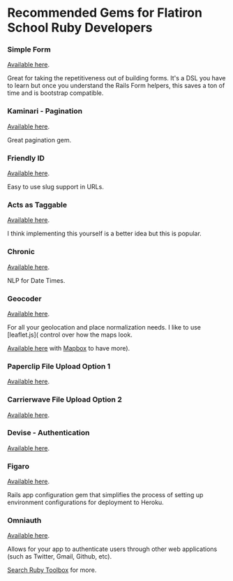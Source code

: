 # Recommended Gems for Flatiron School Ruby Developers

### Simple Form

[Available here](https://github.com/plataformatec/simple_form). 

Great for taking the repetitiveness out of building forms. It's a DSL you have to learn but once you understand the Rails Form helpers, this saves a ton of time and is bootstrap compatible.

### Kaminari - Pagination

[Available here](https://github.com/amatsuda/kaminari). 

Great pagination gem.

### Friendly ID

[Available here](https://github.com/norman/friendly_id). 

Easy to use slug support in URLs.

### Acts as Taggable

[Available here](https://github.com/mbleigh/acts-as-taggable-on). 

I think implementing this yourself is a better idea but this is popular.

### Chronic

[Available here](https://github.com/mojombo/chronic). 

NLP for Date Times.

### Geocoder

[Available here](http://www.rubygeocoder.com/). 

For all your geolocation and place normalization needs. I like to use [leaflet.js]( control over how the maps look.

[Available here](http://leafletjs.com/) with [Mapbox](https://www.mapbox.com/) to have more). 

### Paperclip File Upload Option 1

[Available here](https://github.com/thoughtbot/paperclip). 

### Carrierwave File Upload Option 2

[Available here](https://github.com/carrierwaveuploader). 

### Devise - Authentication

[Available here](https://github.com/plataformatec/devise). 

### Figaro

[Available here](https://github.com/laserlemon/figaro). 

Rails app configuration gem that simplifies the process of setting up environment configurations for deployment to Heroku.

### Omniauth

[Available here](http://intridea.github.io/omniauth/). 

Allows for your app to authenticate users through other web applications (such as Twitter, Gmail, Github, etc).

[Search Ruby Toolbox](https://www.ruby-toolbox.com/categories/by_name) for more. 
